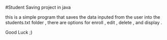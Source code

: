 #Student Saving project in java

this is a simple program that saves the data inputed from the user into the students.txt folder , there are options for enroll , edit , delete , and display . 

Good Luck ;)
